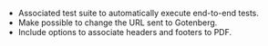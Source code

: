 * Associated test suite to automatically execute end-to-end tests.
* Make possible to change the URL sent to Gotenberg.
* Include options to associate headers and footers to PDF.
